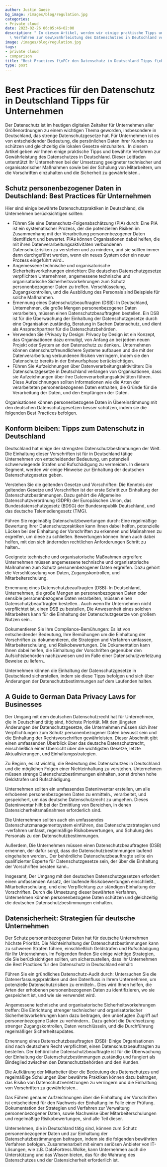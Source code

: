```yaml
---
author: Justin Guese
bg_image: /images/blog/regulation.jpg
categories:
- Private cloud
date: 2023-02-26 06:05:46+02:00
description: " In diesem Artikel, werden wir einige praktische Tipps und bew\xE4hrte\
  \ Verfahren zur Gew\xE4hrleistung des Datenschutzes in Deutschland vorstellen."
image: /images/blog/regulation.jpg
tags:
- private cloud
- comparison
title: "Best Practices f\xFCr den Datenschutz in Deutschland Tipps f\xFCr Unternehmen"
type: post
---
```



# Best Practices für den Datenschutz in Deutschland Tipps für Unternehmen

Der Datenschutz ist im heutigen digitalen Zeitalter für Unternehmen aller Größenordnungen zu einem wichtigen Thema geworden, insbesondere in Deutschland, das strenge Datenschutzgesetze hat. Für Unternehmen ist es von entscheidender Bedeutung, die persönlichen Daten ihrer Kunden zu schützen und gleichzeitig die lokalen Gesetze einzuhalten.. In diesem Artikel geben wir Ihnen einige praktische Tipps und bewährte Verfahren zur Gewährleistung des Datenschutzes in Deutschland. Dieser Leitfaden unterstützt Ihr Unternehmen bei der Umsetzung geeigneter technischer und organisatorischer Maßnahmen sowie bei der Schulung von Mitarbeitern, um die Vorschriften einzuhalten und die Sicherheit zu gewährleisten..

## Schutz personenbezogener Daten in Deutschland: Best Practices für Unternehmen

Hier sind einige bewährte Datenschutzpraktiken in Deutschland, die Unternehmen berücksichtigen sollten:

- Führen Sie eine Datenschutz-Folgenabschätzung (PIA) durch: Eine PIA ist ein systematischer Prozess, der die potenziellen Risiken im Zusammenhang mit der Verarbeitung personenbezogener Daten identifiziert und bewertet. PIAs können Organisationen dabei helfen, die mit ihren Datenverarbeitungsaktivitäten verbundenen Datenschutzrisiken zu verstehen und zu mindern, und sie sollten immer dann durchgeführt werden, wenn ein neues System oder ein neuer Prozess eingeführt wird..
- Angemessene technische und organisatorische Sicherheitsvorkehrungen einrichten: Die deutschen Datenschutzgesetze verpflichten Unternehmen, angemessene technische und organisatorische Sicherheitsvorkehrungen zum Schutz personenbezogener Daten zu treffen. Verschlüsselung, Zugangskontrollen, und die Ausbildung des Personals sind Beispiele für solche Maßnahmen.
- Ernennung eines Datenschutzbeauftragten (DSB): In Deutschland, Unternehmen, die große Mengen personenbezogener Daten verarbeiten, müssen einen Datenschutzbeauftragten bestellen. Ein DSB ist für die Überwachung der Einhaltung der Datenschutzgesetze durch eine Organisation zuständig, Beratung in Sachen Datenschutz, und dient als Ansprechpartner für die Datenschutzbehörden.
- Verwenden Sie \Privacy by Design\: Privacy by Design ist ein Konzept, das Organisationen dazu ermutigt, von Anfang an bei jedem neuen Projekt oder System an den Datenschutz zu denken.. Unternehmen können datenschutzfreundlichere Systeme aufbauen und die mit der Datenverarbeitung verbundenen Risiken verringern, indem sie den Datenschutz bereits in der Entwurfsphase berücksichtigen.
- Führen Sie Aufzeichnungen über Datenverarbeitungsaktivitäten: Die Datenschutzgesetze in Deutschland verlangen von Organisationen, dass sie Aufzeichnungen über ihre Datenverarbeitungsaktivitäten führen. Diese Aufzeichnungen sollten Informationen wie die Arten der verarbeiteten personenbezogenen Daten enthalten, die Gründe für die Verarbeitung der Daten, und den Empfängern der Daten.

Organisationen können personenbezogene Daten in Übereinstimmung mit den deutschen Datenschutzgesetzen besser schützen, indem sie die folgenden Best Practices befolgen.

## Konform bleiben: Tipps zum Datenschutz in Deutschland

Deutschland hat einige der strengsten Datenschutzbestimmungen der Welt. Die Einhaltung dieser Vorschriften ist für in Deutschland tätige Unternehmen von entscheidender Bedeutung, um potenziell schwerwiegende Strafen und Rufschädigung zu vermeiden. In diesem Segment, werden wir einige Hinweise zur Einhaltung der deutschen Datenschutzgesetze geben.

Verstehen Sie die geltenden Gesetze und Vorschriften: Die Kenntnis der geltenden Gesetze und Vorschriften ist der erste Schritt zur Einhaltung der Datenschutzbestimmungen. Dazu gehört die Allgemeine Datenschutzverordnung (GDPR) der Europäischen Union, das Bundesdatenschutzgesetz (BDSG) der Bundesrepublik Deutschland, und das deutsche Telemediengesetz (TMG).

Führen Sie regelmäßig Datenschutzbewertungen durch: Eine regelmäßige Bewertung Ihrer Datenschutzpraktiken kann Ihnen dabei helfen, potenzielle Lücken bei der Einhaltung der Vorschriften zu erkennen und Maßnahmen zu ergreifen, um diese zu schließen. Bewertungen können Ihnen auch dabei helfen, mit den sich ändernden rechtlichen Anforderungen Schritt zu halten..

Geeignete technische und organisatorische Maßnahmen ergreifen: Unternehmen müssen angemessene technische und organisatorische Maßnahmen zum Schutz personenbezogener Daten ergreifen. Dazu gehört die Verschlüsselung von Daten, Zugangskontrollen, und Mitarbeiterschulung.

Ernennung eines Datenschutzbeauftragten (DSB): In Deutschland, Unternehmen, die große Mengen an personenbezogenen Daten oder sensible personenbezogene Daten verarbeiten, müssen einen Datenschutzbeauftragten bestellen.. Auch wenn Ihr Unternehmen nicht verpflichtet ist, einen DSB zu bestellen, Die Anwesenheit eines solchen Mitarbeiters kann für die Einhaltung der Datenschutzgesetze von großem Nutzen sein..

Dokumentieren Sie Ihre Compliance-Bemühungen: Es ist von entscheidender Bedeutung, Ihre Bemühungen um die Einhaltung der Vorschriften zu dokumentieren, die Strategien und Verfahren umfassen, Mitarbeiterschulung, und Risikobewertungen. Die Dokumentation kann Ihnen dabei helfen, die Einhaltung der Vorschriften gegenüber den Aufsichtsbehörden nachzuweisen und im Falle einer Datenschutzverletzung Beweise zu liefern..

Unternehmen können die Einhaltung der Datenschutzgesetze in Deutschland sicherstellen, indem sie diese Tipps befolgen und sich über Änderungen der Datenschutzbestimmungen auf dem Laufenden halten.

## A Guide to German Data Privacy Laws for Businesses

Der Umgang mit dem deutschen Datenschutzrecht hat für Unternehmen, die in Deutschland tätig sind, höchste Priorität. Mit den jüngsten Änderungen der Datenschutzgesetze, die Unternehmen müssen sich ihrer Verpflichtungen zum Schutz personenbezogener Daten bewusst sein und die Einhaltung der Rechtsvorschriften gewährleisten. Dieser Abschnitt gibt einen umfassenden Überblick über das deutsche Datenschutzrecht, einschließlich einer Übersicht über die wichtigsten Gesetze, letzte Aktualisierungen, und Einhaltungsstrategien.

Zu Beginn, es ist wichtig, die Bedeutung des Datenschutzes in Deutschland und die möglichen Folgen einer Nichteinhaltung zu verstehen. Unternehmen müssen strenge Datenschutzbestimmungen einhalten, sonst drohen hohe Geldstrafen und Rufschädigung.

Unternehmen sollten ein umfassendes Dateninventar erstellen, um alle erhobenen personenbezogenen Daten zu ermitteln., verarbeitet, und gespeichert, um das deutsche Datenschutzrecht zu umgehen. Dieses Dateninventar hilft bei der Ermittlung von Bereichen, in denen Datensicherheitsmaßnahmen erforderlich sind.

Die Unternehmen sollten auch ein umfassendes Datenschutzmanagementsystem einführen, das Datenschutzstrategien und -verfahren umfasst, regelmäßige Risikobewertungen, und Schulung des Personals zu den Datenschutzbestimmungen.

Außerdem, Die Unternehmen müssen einen Datenschutzbeauftragten (DSB) ernennen, der dafür sorgt, dass die Datenschutzbestimmungen laufend eingehalten werden.. Der behördliche Datenschutzbeauftragte sollte ein qualifizierter Experte für Datenschutzgesetze sein, der über die Einhaltung der Vorschriften beraten kann..

Insgesamt, Der Umgang mit den deutschen Datenschutzgesetzen erfordert einen umfassenden Ansatz, der laufende Risikobewertungen einschließt., Mitarbeiterschulung, und eine Verpflichtung zur ständigen Einhaltung der Vorschriften. Durch die Umsetzung dieser bewährten Verfahren, Unternehmen können personenbezogene Daten schützen und gleichzeitig die deutschen Datenschutzbestimmungen einhalten.

## Datensicherheit: Strategien für deutsche Unternehmen

Der Schutz personenbezogener Daten hat für deutsche Unternehmen höchste Priorität. Die Nichteinhaltung der Datenschutzbestimmungen kann zu schweren Strafen führen, einschließlich Geldstrafen und Rufschädigung für Ihr Unternehmen. Im Folgenden finden Sie einige wichtige Strategien, die Sie berücksichtigen sollten, um sicherzustellen, dass Ihr Unternehmen die Best Practices für den Datenschutz in Deutschland einhält:

Führen Sie ein gründliches Datenschutz-Audit durch: Untersuchen Sie die Datenerfassungspraktiken und den Datenfluss in Ihrem Unternehmen, um potenzielle Datenschutzrisiken zu ermitteln.. Dies wird Ihnen helfen, die Arten der erhobenen personenbezogenen Daten zu identifizieren, wo sie gespeichert ist, und wie sie verwendet wird.

Angemessene technische und organisatorische Sicherheitsvorkehrungen treffen: Die Einrichtung strenger technischer und organisatorischer Sicherheitsvorkehrungen kann dazu beitragen, den unbefugten Zugriff auf personenbezogene Daten zu verhindern.. Dazu gehört die Durchsetzung strenger Zugangskontrollen, Daten verschlüsseln, und die Durchführung regelmäßiger Sicherheitsupdates.

Ernennung eines Datenschutzbeauftragten (DSB): Einige Organisationen sind nach deutschem Recht verpflichtet, einen Datenschutzbeauftragten zu bestellen. Der behördliche Datenschutzbeauftragte ist für die Überwachung der Einhaltung der Datenschutzbestimmungen zuständig und fungiert als Bindeglied zwischen den Datenschutzbehörden und den Kunden.

Die Aufklärung der Mitarbeiter über die Bedeutung des Datenschutzes und regelmäßige Schulungen über bewährte Praktiken können dazu beitragen, das Risiko von Datenschutzverletzungen zu verringern und die Einhaltung von Vorschriften zu gewährleisten..

Das Führen genauer Aufzeichnungen über die Einhaltung der Vorschriften ist entscheidend für den Nachweis der Einhaltung im Falle einer Prüfung. Dokumentation der Strategien und Verfahren zur Verwaltung personenbezogener Daten, sowie Nachweise über Mitarbeiterschulungen und regelmäßige Risikobewertungen, sind alle Teil dieser.

Unternehmen, die in Deutschland tätig sind, können zum Schutz personenbezogener Daten und zur Einhaltung der Datenschutzbestimmungen beitragen, indem sie die folgenden bewährten Verfahren befolgen. Zusammenarbeit mit einem seriösen Anbieter von IT-Lösungen, wie z.B. DataFortress.Wolke, kann Unternehmen auch die Unterstützung und das Wissen bieten, das für die Wahrung des Datenschutzes und der Datensicherheit erforderlich ist.


